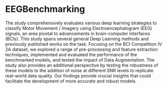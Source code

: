 # EEGBenchmarking

The study comprehensively evaluates various deep learning strategies to classify Motor Movement / Imagery using Electroencephalogram (EEG) signals, an area pivotal to advancements in brain-computer interfaces (BCIs). This study spans several general Deep Learning methods and previously published works on the task. Focusing on the BCI Competition IV 2A dataset, we explored a range of pre-processing and feature extraction techniques, implemented and evaluated the performance of the benchmarked models, and tested the impact of Data Augmentation. The study also provides an additional perspective by testing the robustness of these models to the addition of noise at different SNR levels to replicate real-world data quality. Our findings provide crucial insights that could facilitate the development of more accurate and robust models.
